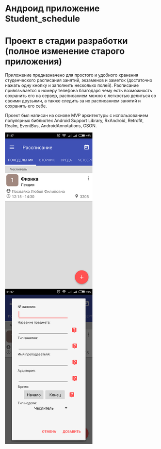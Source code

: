 # Андроид приложение Student_schedule
# Проект в стадии разработки (полное изменение старого приложения)
Приложение предназначено для простого и удобного хранения студенческого расписания занятий, 
экзаменов и заметок (достаточно нажать одну кнопку и заполнить несколько полей). 
Расписание привязывается к номеру телефона благодаря чему есть возможность сохранить его на сервер, 
расписанием можно с легкостью делиться со своими друзьями, а также следить за их расписанием занятий и сохранять его себе.

Проект был написан на основе MVP архитектуры с использованием популярных библиотек Android Support Library, RxAndroid, Retrofit,
Realm, EventBus, AndroidAnnotations, GSON.

![Скриншот_1](https://github.com/lepekha/Student_schedule/blob/master/scr_1.png)
![Скриншот_2](https://github.com/lepekha/Student_schedule/blob/master/scr_2.png)
